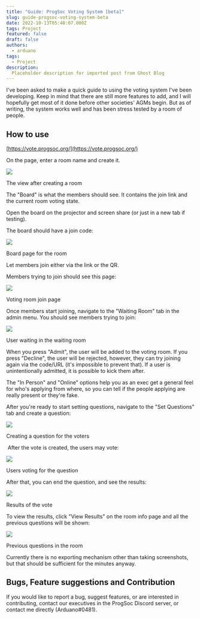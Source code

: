 ```yaml
---
title: "Guide: ProgSoc Voting System [beta]"
slug: guide-progsoc-voting-system-beta
date: 2022-10-13T05:48:07.000Z
tags: Project
featured: false
draft: false
authors:
  - arduano
tags:
  - Project
description:
  Placeholder description for imported post from Ghost Blog 
---
```

I've been asked to make a quick guide to using the voting system I've been developing. Keep in mind that there are still more features to add, and I will hopefully get most of it done before other societies' AGMs begin. But as of writing, the system works well and has been stress tested by a room of people.
<!-- more -->
How to use
----------

[https://vote.progsoc.org/](https://vote.progsoc.org/)

On the page, enter a room name and create it.

![](./assets/images/2022/10/image-1.png)

The view after creating a room

The "Board" is what the members should see. It contains the join link and the current room voting state.

Open the board on the projector and screen share (or just in a new tab if testing).

The board should have a join code:

![](./assets/images/2022/10/image-2.png)

Board page for the room

Let members join either via the link or the QR.

Members trying to join should see this page:

![](./assets/images/2022/10/image-3.png)

Voting room join page

Once members start joining, navigate to the "Waiting Room" tab in the admin menu. You should see members trying to join:

![](./assets/images/2022/10/image-5.png)

User waiting in the waiting room

When you press "Admit", the user will be added to the voting room. If you press "Decline", the user will be rejected, however, they can try joining again via the code/URL (it's impossible to prevent that). If a user is unintentionally admitted, it is possible to kick them after.

The "In Person" and "Online" options help you as an exec get a general feel for who's applying from where, so you can tell if the people applying are really present or they're fake.

After you're ready to start setting questions, navigate to the "Set Questions" tab and create a question:

![](./assets/images/2022/10/image-6.png)

Creating a question for the voters

 After the vote is created, the users may vote:

![](./assets/images/2022/10/image-7.png)

Users voting for the question

After that, you can end the question, and see the results:

![](./assets/images/2022/10/image-8.png)

Results of the vote

To view the results, click "View Results" on the room info page and all the previous questions will be shown:

![](./assets/images/2022/10/image-9.png)

Previous questions in the room

Currently there is no exporting mechanism other than taking screenshots, but that should be sufficient for the minutes anyway.

Bugs, Feature suggestions and Contribution
------------------------------------------

If you would like to report a bug, suggest features, or are interested in contributing, contact our executives in the ProgSoc Discord server, or contact me directly (Arduano#0481).
